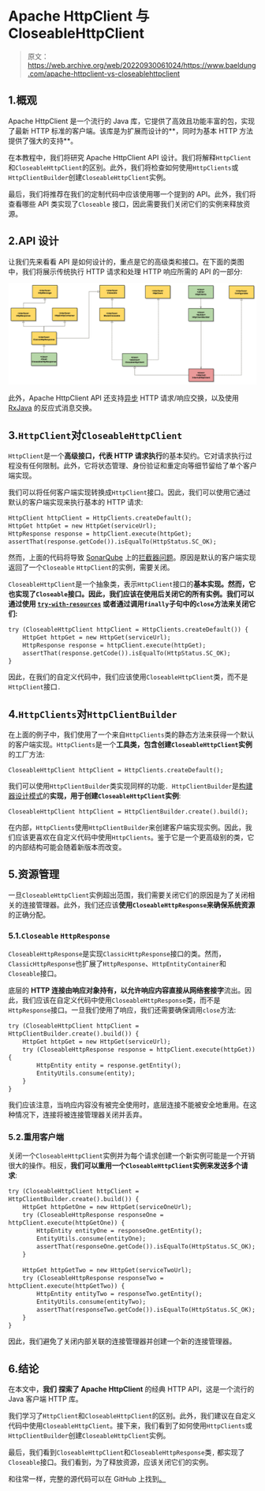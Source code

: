 # Apache HttpClient 与 CloseableHttpClient

> 原文：<https://web.archive.org/web/20220930061024/https://www.baeldung.com/apache-httpclient-vs-closeablehttpclient>

## 1.概观

Apache HttpClient 是一个流行的 Java 库，它提供了高效且功能丰富的包，实现了最新 HTTP 标准的客户端。该库是为扩展而设计的**，同时为基本 HTTP 方法提供了强大的支持**。

在本教程中，我们将研究 Apache HttpClient API 设计。我们将解释`HttpClient`和`CloseableHttpClient`的区别。此外，我们将检查如何使用`HttpClients`或`HttpClientBuilder`创建`CloseableHttpClient`实例。

最后，我们将推荐在我们的定制代码中应该使用哪一个提到的 API。此外，我们将查看哪些 API 类实现了`Closeable` 接口，因此需要我们关闭它们的实例来释放资源。

## 2.API 设计

让我们先来看看 API 是如何设计的，重点是它的高级类和接口。在下面的类图中，我们将展示传统执行 HTTP 请求和处理 HTTP 响应所需的 API 的一部分:

[![Apache Classic HTTP Client](img/729b7e28d2f04c1399fee033c3ca0a82.png)](/web/20220524060337/https://www.baeldung.com/wp-content/uploads/2022/04/apache_httpclient7.png)

此外，Apache HttpClient API 还支持[异步](/web/20220524060337/https://www.baeldung.com/httpasyncclient-tutorial) HTTP 请求/响应交换，以及使用 [RxJava](/web/20220524060337/https://www.baeldung.com/rx-java) 的反应式消息交换。

## 3.`HttpClient`对`CloseableHttpClient`

`HttpClient`是一个**高级接口，代表 HTTP 请求执行**的基本契约。它对请求执行过程没有任何限制。此外，它将状态管理、身份验证和重定向等细节留给了单个客户端实现。

我们可以将任何客户端实现转换成`HttpClient`接口。因此，我们可以使用它通过默认的客户端实现来执行基本的 HTTP 请求:

```
HttpClient httpClient = HttpClients.createDefault();
HttpGet httpGet = new HttpGet(serviceUrl);
HttpResponse response = httpClient.execute(httpGet);
assertThat(response.getCode()).isEqualTo(HttpStatus.SC_OK);
```

然而，上面的代码将导致 [SonarQube](/web/20220524060337/https://www.baeldung.com/sonar-qube) 上的[拦截器问题](https://web.archive.org/web/20220524060337/https://rules.sonarsource.com/java/RSPEC-2095)。原因是默认的客户端实现返回了一个`Closeable` `HttpClient`的实例，需要关闭。

`CloseableHttpClient`是一个抽象类，表示`HttpClient`接口的**基本实现。然而，它也实现了`Closeable`接口。因此，我们应该在使用后关闭它的所有实例。我们可以通过使用 [`try-with-resources`](/web/20220524060337/https://www.baeldung.com/java-try-with-resources) 或者通过调用`finally`子句中的`close`方法来关闭它们:**

```
try (CloseableHttpClient httpClient = HttpClients.createDefault()) {
    HttpGet httpGet = new HttpGet(serviceUrl);
    HttpResponse response = httpClient.execute(httpGet);
    assertThat(response.getCode()).isEqualTo(HttpStatus.SC_OK);
}
```

因此，在我们的自定义代码中，我们应该使用`CloseableHttpClient`类，而不是`HttpClient`接口`.`

## 4.`HttpClients`对`HttpClientBuilder`

在上面的例子中，我们使用了一个来自`HttpClients`类的静态方法来获得一个默认的客户端实现。`HttpClients`是一个**工具类，包含创建`CloseableHttpClient`实例**的工厂方法:

```
CloseableHttpClient httpClient = HttpClients.createDefault();
```

我们可以使用`HttpClientBuilder`类实现同样的功能`. HttpClientBuilder`是[构建器设计模式](/web/20220524060337/https://www.baeldung.com/creational-design-patterns#builder)的**实现，用于创建`CloseableHttpClient`实例**:

```
CloseableHttpClient httpClient = HttpClientBuilder.create().build();
```

在内部，`HttpClients`使用`HttpClientBuilder`来创建客户端实现实例。因此，我们应该更喜欢在自定义代码中使用`HttpClients`。鉴于它是一个更高级别的类，它的内部结构可能会随着新版本而改变。

## 5.资源管理

一旦`CloseableHttpClient`实例超出范围，我们需要关闭它们的原因是为了关闭相关的连接管理器。此外，我们还应该**使用`CloseableHttpResponse`来确保系统资源**的正确分配。

### 5.1.`Closeable` `HttpResponse`

`CloseableHttpResponse`是实现`ClassicHttpResponse`接口的类。然而，`ClassicHttpResponse`也扩展了`HttpResponse`、`HttpEntityContainer`和`Closeable`接口。

底层的 **HTTP 连接由响应对象持有，以允许响应内容直接从网络套接字**流出。因此，我们应该在自定义代码中使用`CloseableHttpResponse`类，而不是`HttpResponse`接口。一旦我们使用了响应，我们还需要确保调用`close`方法:

```
try (CloseableHttpClient httpClient = HttpClientBuilder.create().build()) {
    HttpGet httpGet = new HttpGet(serviceUrl);
    try (CloseableHttpResponse response = httpClient.execute(httpGet)) {
        HttpEntity entity = response.getEntity();
        EntityUtils.consume(entity);
    }
}
```

我们应该注意，当响应内容没有被完全使用时，底层连接不能被安全地重用。在这种情况下，连接将被连接管理器关闭并丢弃。

### 5.2.重用客户端

关闭一个`CloseableHttpClient`实例并为每个请求创建一个新实例可能是一个开销很大的操作。相反，**我们可以重用一个`CloseableHttpClient`实例来发送多个请求**:

```
try (CloseableHttpClient httpClient = HttpClientBuilder.create().build()) {
    HttpGet httpGetOne = new HttpGet(serviceOneUrl);
    try (CloseableHttpResponse responseOne = httpClient.execute(httpGetOne)) {
        HttpEntity entityOne = responseOne.getEntity();
        EntityUtils.consume(entityOne);
        assertThat(responseOne.getCode()).isEqualTo(HttpStatus.SC_OK);
    }

    HttpGet httpGetTwo = new HttpGet(serviceTwoUrl);
    try (CloseableHttpResponse responseTwo = httpClient.execute(httpGetTwo)) {
        HttpEntity entityTwo = responseTwo.getEntity();
        EntityUtils.consume(entityTwo);
        assertThat(responseTwo.getCode()).isEqualTo(HttpStatus.SC_OK);
    }
}
```

因此，我们避免了关闭内部关联的连接管理器并创建一个新的连接管理器。

## 6.结论

在本文中，**我们** **探索了 Apache HttpClient** 的经典 HTTP API，这是一个流行的 Java 客户端 HTTP 库。

我们学习了`HttpClient`和`CloseableHttpClient`的区别。此外，我们建议在自定义代码中使用`CloseableHttpClient`。接下来，我们看到了如何使用`HttpClients`或`HttpClientBuilder`创建`CloseableHttpClient`实例。

最后，我们看到`CloseableHttpClient`和`CloseableHttpResponse`类`,` 都实现了`Closeable`接口。我们看到，为了释放资源，应该关闭它们的实例。

和往常一样，完整的源代码可以在 GitHub 上找到[。](https://web.archive.org/web/20220524060337/https://github.com/eugenp/tutorials/tree/master/apache-httpclient-2)